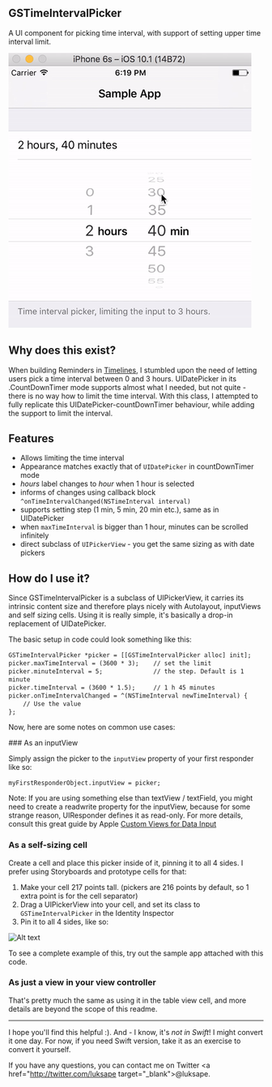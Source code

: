 ## GSTimeIntervalPicker

A UI component for picking time interval, with support of setting upper time interval limit.

![GSTimeIntervalPicker sample gif showcase](sample.gif)

## Why does this exist?
When building Reminders in [Timelines](http://timelinesapp.io), I stumbled upon the need of letting users pick a time interval between 0 and 3 hours. UIDatePicker in its .CountDownTimer mode supports almost what I needed, but not quite - there is no way how to limit the time interval. With this class, I attempted to fully replicate this UIDatePicker-countDownTimer behaviour, while adding the support to limit the interval.

## Features

* Allows limiting the time interval
* Appearance matches exactly that of `UIDatePicker` in countDownTimer mode
* *hours* label changes to *hour* when 1 hour is selected
* informs of changes using callback block `^onTimeIntervalChanged(NSTimeInterval interval)`
* supports setting step (1 min, 5 min, 20 min etc.), same as in UIDatePicker
* when `maxTimeInterval` is bigger than 1 hour, minutes can be scrolled infinitely
* direct subclass of `UIPickerView` - you get the same sizing as with date pickers

## How do I use it?

Since GSTimeIntervalPicker is a subclass of UIPickerView, it carries its intrinsic content size and therefore plays nicely with Autolayout, inputViews and self sizing cells. Using it is really simple, it's basically a drop-in replacement of UIDatePicker.

The basic setup in code could look something like this: 

```
GSTimeIntervalPicker *picker = [[GSTimeIntervalPicker alloc] init];
picker.maxTimeInterval = (3600 * 3);    // set the limit
picker.minuteInterval = 5;				// the step. Default is 1 minute
picker.timeInterval = (3600 * 1.5);    	// 1 h 45 minutes
picker.onTimeIntervalChanged = ^(NSTimeInterval newTimeInterval) {
	// Use the value
};
```

Now, here are some notes on common use cases:

### As an inputView

Simply assign the picker to the `inputView` property of your first responder like so:

```
myFirstResponderObject.inputView = picker;
```

Note: If you are using something else than textView / textField, you might need to create a readwrite property for the inputView, because for some strange reason, UIResponder defines it as read-only. For more details, consult this great guide by Apple [Custom Views for Data Input](https://developer.apple.com/library/content/documentation/StringsTextFonts/Conceptual/TextAndWebiPhoneOS/InputViews/InputViews.html)


### As a self-sizing cell
Create a cell and place this picker inside of it, pinning it to all 4 sides. I prefer using Storyboards and prototype cells for that:

1. Make your cell 217 points tall. (pickers are 216 points by default, so 1 extra point is for the cell separator)
2. Drag a UIPickerView into your cell, and set its class to `GSTimeIntervalPicker` in the Identity Inspector
3. Pin it to all 4 sides, like so:

![Alt text](xib-sizing-2x.png?raw=true "Setting constraint and class in IB")

To see a complete example of this, try out the sample app attached with this code.


### As just a view in your view controller 

That's pretty much the same as using it in the table view cell, and more details are beyond the scope of this readme.

---

I hope you'll find this helpful :). And - I know, it's *not in Swift*! I might convert it one day. For now, if you need Swift version, take it as an exercise to convert it yourself.

If you have any questions, you can contact me on Twitter <a href="http://twitter.com/luksape target="_blank">@luksape</a>.

